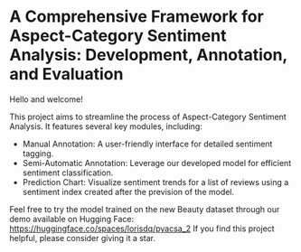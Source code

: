 # A Comprehensive Framework for Aspect-Category Sentiment Analysis: Development, Annotation, and Evaluation

Hello and welcome!

This project aims to streamline the process of Aspect-Category Sentiment Analysis. It features several key modules, including:

- Manual Annotation: A user-friendly interface for detailed sentiment tagging.
- Semi-Automatic Annotation: Leverage our developed model for efficient sentiment classification.
- Prediction Chart: Visualize sentiment trends for a list of reviews using a sentiment index created after the prevision of the model.

  
Feel free to try the model trained on the new Beauty dataset through our demo available on Hugging Face: https://huggingface.co/spaces/lorisdq/pyacsa_2 
If you find this project helpful, please consider giving it a star.

